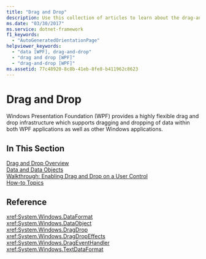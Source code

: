 ```yaml
---
title: "Drag and Drop"
description: Use this collection of articles to learn about the drag-and-drop feature in Windows Presentation Foundation (WPF).
ms.date: "03/30/2017"
ms.service: dotnet-framework
f1_keywords: 
  - "AutoGeneratedOrientationPage"
helpviewer_keywords: 
  - "data [WPF], drag-and-drop"
  - "drag and drop [WPF]"
  - "drag-and-drop [WPF]"
ms.assetid: 77c48920-8c8b-41eb-8fe8-b411962c8623
---
```

# Drag and Drop

Windows Presentation Foundation (WPF) provides a highly flexible drag and drop infrastructure which supports dragging and dropping of data within both WPF applications as well as other Windows applications.  
  
## In This Section  

 [Drag and Drop Overview](drag-and-drop-overview.md)  
 [Data and Data Objects](data-and-data-objects.md)  
 [Walkthrough: Enabling Drag and Drop on a User Control](walkthrough-enabling-drag-and-drop-on-a-user-control.md)  
 [How-to Topics](drag-and-drop-how-to-topics.md)  
  
## Reference  

 <xref:System.Windows.DataFormat>  
  <xref:System.Windows.DataObject>  
  <xref:System.Windows.DragDrop>  
  <xref:System.Windows.DragDropEffects>  
  <xref:System.Windows.DragEventHandler>  
  <xref:System.Windows.TextDataFormat>  
